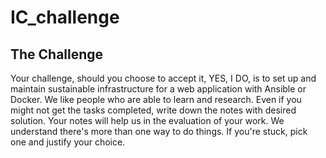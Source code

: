 # IC_challenge

## The Challenge

Your challenge, should you choose to accept it, YES, I DO, 
is to set up and maintain sustainable infrastructure for a 
web application with Ansible or Docker. We like people who are 
able to learn and research. Even if you might not get the tasks 
completed, write down the notes with desired solution. 
Your notes will help us in the evaluation of your work. 
We understand there's more than one way to do things. 
If you're stuck, pick one and justify your choice.


